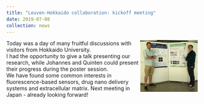 ```yaml
---
title: "Leuven-Hokkaido collaboration: kickoff meeting"
date: 2019-07-08
collection: news
---
```

<img src='/images/core-core.jpg' style='width: 30%' align='right'>

Today was a day of many fruitful discussions with visitors from Hokkaido University. <br>
I had the opportunity to give a talk presenting our research, while Johannes and Quinten could present their progress during the poster session. <br>
We have found some common interests in fluorescence-based sensors, drug nano delivery systems and extracellular matrix. Next meeting in Japan - already looking forward!
<br>
